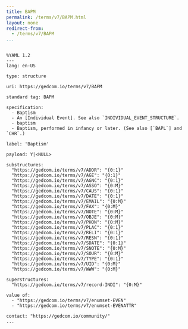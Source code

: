```yaml
---
title: BAPM
permalink: /terms/v7/BAPM.html
layout: none
redirect-from:
  - /terms/v7/BAPM
...
```


```

%YAML 1.2
---
lang: en-US

type: structure

uri: https://gedcom.io/terms/v7/BAPM

standard tag: BAPM

specification:
  - Baptism
  - An [Individual Event]. See also `INDIVIDUAL_EVENT_STRUCTURE`.
  - baptism
  - Baptism, performed in infancy or later. (See also [`BAPL`] and `CHR`.)

label: 'Baptism'

payload: Y|<NULL>

substructures:
  "https://gedcom.io/terms/v7/ADDR": "{0:1}"
  "https://gedcom.io/terms/v7/AGE": "{0:1}"
  "https://gedcom.io/terms/v7/AGNC": "{0:1}"
  "https://gedcom.io/terms/v7/ASSO": "{0:M}"
  "https://gedcom.io/terms/v7/CAUS": "{0:1}"
  "https://gedcom.io/terms/v7/DATE": "{0:1}"
  "https://gedcom.io/terms/v7/EMAIL": "{0:M}"
  "https://gedcom.io/terms/v7/FAX": "{0:M}"
  "https://gedcom.io/terms/v7/NOTE": "{0:M}"
  "https://gedcom.io/terms/v7/OBJE": "{0:M}"
  "https://gedcom.io/terms/v7/PHON": "{0:M}"
  "https://gedcom.io/terms/v7/PLAC": "{0:1}"
  "https://gedcom.io/terms/v7/RELI": "{0:1}"
  "https://gedcom.io/terms/v7/RESN": "{0:1}"
  "https://gedcom.io/terms/v7/SDATE": "{0:1}"
  "https://gedcom.io/terms/v7/SNOTE": "{0:M}"
  "https://gedcom.io/terms/v7/SOUR": "{0:M}"
  "https://gedcom.io/terms/v7/TYPE": "{0:1}"
  "https://gedcom.io/terms/v7/UID": "{0:M}"
  "https://gedcom.io/terms/v7/WWW": "{0:M}"

superstructures:
  "https://gedcom.io/terms/v7/record-INDI": "{0:M}"

value of:
  - "https://gedcom.io/terms/v7/enumset-EVEN"
  - "https://gedcom.io/terms/v7/enumset-EVENATTR"

contact: "https://gedcom.io/community/"
...

```
